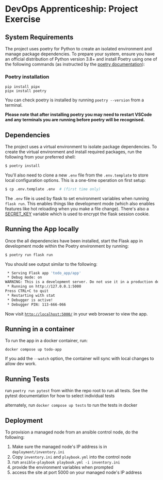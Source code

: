# DevOps Apprenticeship: Project Exercise

## System Requirements

The project uses poetry for Python to create an isolated environment and manage package dependencies. To prepare your system, ensure you have an official distribution of Python version 3.8+ and install Poetry using one of the following commands (as instructed by the [poetry documentation](https://python-poetry.org/docs/#system-requirements)):

### Poetry installation

```
pip install pipx
pipx install poetry
```

You can check poetry is installed by running `poetry --version` from a terminal.

**Please note that after installing poetry you may need to restart VSCode and any terminals you are running before poetry will be recognised.**

## Dependencies

The project uses a virtual environment to isolate package dependencies. To create the virtual environment and install required packages, run the following from your preferred shell:

```bash
$ poetry install
```

You'll also need to clone a new `.env` file from the `.env.template` to store local configuration options. This is a one-time operation on first setup:

```bash
$ cp .env.template .env  # (first time only)
```

The `.env` file is used by flask to set environment variables when running `flask run`. This enables things like development mode (which also enables features like hot reloading when you make a file change). There's also a [SECRET_KEY](https://flask.palletsprojects.com/en/2.3.x/config/#SECRET_KEY) variable which is used to encrypt the flask session cookie.

## Running the App locally

Once the all dependencies have been installed, start the Flask app in development mode within the Poetry environment by running:
```bash
$ poetry run flask run
```

You should see output similar to the following:
```bash
 * Serving Flask app 'todo_app/app'
 * Debug mode: on
WARNING: This is a development server. Do not use it in a production deployment. Use a production WSGI server instead.
 * Running on http://127.0.0.1:5000
Press CTRL+C to quit
 * Restarting with stat
 * Debugger is active!
 * Debugger PIN: 113-666-066
```
Now visit [`http://localhost:5000/`](http://localhost:5000/) in your web browser to view the app.

## Running in a container
To run the app in a docker container, run:
```
docker compose up todo-app
```
If you add the `--watch` option, the container will sync with local changes to allow dev work.

## Running Tests
run `poetry run pytest` from within the repo root to run all tests. See the pytest documentation for how to select individual tests

alternately, run `docker compose up tests` to run the tests in docker

## Deployment
To provision a managed node from an ansible control node, do the following:
1. Make sure the managed node's IP address is in `deployment/inventory.ini`
1. Copy `inventory.ini` and `playbook.yml` into the control node
1. run `ansible-playbook playbook.yml -i inventory.ini`
1. provide the environment variables when prompted
1. access the site at port 5000 on your managed node's IP address

